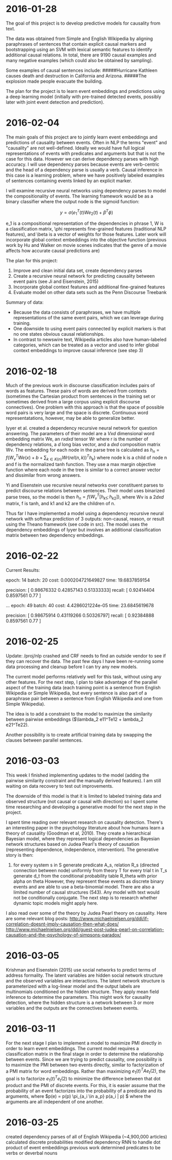 # 2016-01-28

The goal of this project is to develop predictive models for causality from text.

The data was obtained from Simple and English Wikipedia by aligning paraphrases of sentences that contain explicit causal markers
and bootstrapping using an SVM with lexical semantic features to identify additional causal relations.  In total, there are
9190 causal examples and many negative examples (which could also be obtained by sampling).

Some examples of causal sentences include:
#####Hurricane Kathleen causes death and destruction in California and Arizona.
#####The explosion made people evacuate the building.

The plan for the project is to learn event embeddings and predictions using a deep learning model 
(initially with pre-trained detected events, possibly later with joint event detection and prediction).

# 2016-02-04

The main goals of this project are to jointly learn event embeddings and predictions of causality between events.
Often in NLP the terms "event" and "causality" are not well-defined.  Ideally we would have full logical representations
of events with predicates and arguments but that is not the case for this data.  However we can derive dependency parses
with high accuracy.  I will use dependency parses because events are verb-centric and the head of a dependency parse
is usually a verb.  Causal inference in this case is a learning problem, where we have positively labeled examples
of sentences containing events linked by an explicit marker.

I will examine recursive neural networks using dependency parses to model the compositionality of events.
The learning framework would be as a binary classifier where the output node is the sigmoid function:

$$ y = \sigma(e_1^T(t) W e_2(t) + \beta^T\phi) $$

e_1 is a compositional representation of the dependencies in phrase 1, W is a classification matrix, \phi represents
fine-grained features (traditional NLP features), and \beta is a vector of weights for those features.
Later work will incorporate global context embeddings into the objective function
(previous work by Hu and Walker on movie scenes indicates that the genre of a movie affects how accurate causal predictions are)

The plan for this project:

1. Improve and clean initial data set, create dependency parses
2. Create a recursive neural network for predicting causality between event pairs (see Ji and Eisenstein, 2015)
3. Incorporate global context features and additional fine-grained features
4. Evaluate model on other data sets such as the Penn Discourse Treebank

Summary of data:
- Because the data consists of paraphrases, we have multiple representations of the same event pairs, which we can leverage during training.
- One downside to using event pairs connected by explicit markers is that no one states obvious causal relationships.  
- In contrast to newswire text, Wikipedia articles also have human-labeled categories, which can be treated as a vector and used to infer global context embeddings to improve causal inference (see step 3)

# 2016-02-18

Much of the previous work in discourse classification includes pairs of words as features.  These pairs of words are derived from contexts (sometimes the Cartesian product from sentences in the training set or sometimes derived from a large corpus using explicit discourse connectives).  One problem with this approach is that the space of possible word pairs is very large and the space is discrete.  Continuous word representatations, however, may be able to generalize better.

Iyyer et al. created a dependency recursive neural network for question answering.  The parameters of their model are a $V x d$ dimensional word embedding matrix We, an $r x d x d$ tensor Wr where r is the number of dependency relations, a $d$ long bias vector, and a $d x d$ composition matrix Wv.  The embedding for each node in the parse tree is calculated as $h_n = f(W_v^T We(x) + b + \sum_{k \in K(n)} Wr(rel(n,k))^T h_k)$ where node k is a child of node n and f is the normalized tanh function.  They use a max margin objective function where each node in the tree is similar to a correct answer vector and dissimilar from wrong answers.

Yi and Eisenstein use recursive neural networks over constituent parses to predict discourse relations between sentences.  Their model uses binarized parse trees, so the model is then $h_n = f(W_v^T [h_{k1}; h_{k2}])$, where Wv is a $2d x d$ matrix, f is tanh, and k1 and k2 are the children of n.

Thus far I have implemented a model using a dependency recursive neural network with softmax prediction of 3 outputs: non-causal, reason, or result using the Theano framework (see code in src).  The model uses the dependency embeddings of Iyyer but involves an additional classification matrix between two dependency embeddings.

# 2016-02-22

Current Results:

epoch: 14 batch: 20 cost: 0.000204721649827 time: 19.6837859154

precision: [ 0.98676332  0.42857143  0.51333333] recall: [ 0.92414404  0.8597561   0.77      ] 

...
epoch: 49 batch: 40 cost: 4.4286021224e-05 time: 23.6845619678

precision: [ 0.98675914  0.43119266  0.50326797] recall: [ 0.92384888  0.8597561   0.77      ]

# 2016-02-25

Update: /proj/nlp crashed and CRF needs to find an outside vendor to see if they can recover the data.  The past few days I have been re-running
some data processing and cleanup before I can try any new models.

The current model performs relatively well for this task, without using any other features.  For the next step, I plan to take advantage
of the parallel aspect of the training data (each training point is a sentence from English Wikipedia or Simple Wikipedia, but every sentence is also
part of a paraphrase pair between a sentence from English Wikipedia and one from Simple Wikipedia).

The idea is to add a constraint to the model to maximize the similarity between pairwise embeddings ($\lambda_2 e11^Te12 + lambda_2 e21^Te22).

Another possibility is to create artificial training data by swapping the clauses between parallel sentences.

# 2016-03-03

This week I finished implementing updates to the model (adding the pairwise similarity constraint and the manually derived features).
I am still waiting on data recovery to test out improvements.

The downside of this model is that it is limited to labeled training data and observed structure (not causal or causal with direction)
so I spent some time researching and developing a generative model for the next step in the project.

I spent time reading over relevant research on causality detection.  There's an interesting paper in the psychology literature
about how humans learn a theory of causality (Goodman et al, 2010).  They create a hierarchical Bayesian model,
where they represent logical dependencies as Bayesian network structures based on Judea Pearl's theory of causation (representing
dependence, independence, intervention).  The generative story is then:
1) for every system s in S
		generate predicate A_s, relation R_s (directed connection between node)  uniformly from theory T
		for every trial t in T_s
			generate d_t from the conditional probability table R_theta with prior alpha on theta
However, they represent these events as discrete binary events and are able to use a beta-binomial model.
There are also a limited number of causal structures (543).
Any model with text would not be conditionally conjugate.  The next step is to research whether dynamic topic models might apply here.  

I also read over some of the theory by Judea Pearl theory on causality.
Here are some relevant blog posts:
http://www.michaelnielsen.org/ddi/if-correlation-doesnt-imply-causation-then-what-does/
http://www.michaelnielsen.org/ddi/guest-post-judea-pearl-on-correlation-causation-and-the-psychology-of-simpsons-paradox/

# 2016-03-05

Krishman and Eisenstein (2015) use social networks to predict terms of address formality.  The latent variables are 
hidden social network structure and the observed variables are interactions.  The latent network structure is parameterized with
a log-linear model and the output labels are multinomials conditioned on the hidden structure.
They apply mean field inference to determine the parameters.  This might work for causality detection, where the hidden structure is
a network between 3 or more variables and the outputs are the connectives between events.

# 2016-03-11

For the next stage I plan to implement a model to maximize PMI directly in order to learn event embeddings.  The current model requires 
a classification matrix in the final stage in order to determine the relationship between events.  Since we are trying to predict
causality, one possibility is to maximize the PMI between two events directly, similar to factorization of a PMI matrix for word embeddings.
Rather than maximizing $e_1(t)^T A e_t(2)$, the goal is to factorize $e_1(t)^T e_t(2)$ to minimize the difference between that dot product
and the PMI of discrete events.  For this, it is easier assume that the probability of an event factorizes into the probability of a predicate
and its arguments, where $p(e) = p(p) \pi_{a_i \in a_p} p(a_i | p) $ where the arguments are all independent of one another.

# 2016-03-25

created dependency parses of all of English Wikipedia (~4,900,000 articles)
calculated discrete probabilities
modified dependency RNN to handle dot product of event embeddings
previous work determined predicates to be verbs or deverbal nouns
